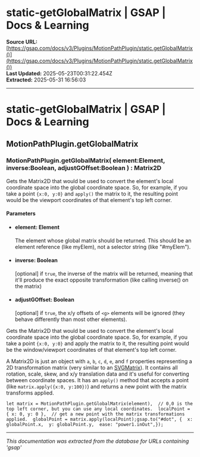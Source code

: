 # static-getGlobalMatrix | GSAP | Docs & Learning

**Source URL:** [https://gsap.com/docs/v3/Plugins/MotionPathPlugin/static.getGlobalMatrix()](https://gsap.com/docs/v3/Plugins/MotionPathPlugin/static.getGlobalMatrix())  
**Last Updated:** 2025-05-23T00:31:22.454Z  
**Extracted:** 2025-05-31 16:56:03

---

# static-getGlobalMatrix | GSAP | Docs & Learning

## MotionPathPlugin.getGlobalMatrix

### MotionPathPlugin.getGlobalMatrix( element:Element, inverse:Boolean, adjustGOffset:Boolean ) : Matrix2D

Gets the Matrix2D that would be used to convert the element's local coordinate space into the global coordinate space. So, for example, if you take a point `{x:0, y:0}` and `apply()` the matrix to it, the resulting point would be the viewport coordinates of that element's top left corner.

#### Parameters

*   #### **element**: Element
    
    The element whose global matrix should be returned. This should be an element reference (like myElem), not a selector string (like "#myElem").
    
*   #### **inverse**: Boolean
    
    \[optional\] if `true`, the inverse of the matrix will be returned, meaning that it'll produce the exact opposite transformation (like calling inverse() on the matrix)
    
*   #### **adjustGOffset**: Boolean
    
    \[optional\] if `true`, the x/y offsets of `<g>` elements will be ignored (they behave differently than most other elements).
    

Gets the Matrix2D that would be used to convert the element's local coordinate space into the global coordinate space. So, for example, if you take a point `{x:0, y:0}` and apply the matrix to it, the resulting point would be the window/viewport coordinates of that element's top left corner.

A Matrix2D is just an object with `a`, `b`, `c`, `d`, `e`, and `f` properties representing a 2D transformation matrix (very similar to an [SVGMatrix](https://developer.mozilla.org/en-US/docs/Web/API/SVGMatrix)). It contains all rotation, scale, skew, and x/y translation data and it's useful for converting between coordinate spaces. It has an `apply()` method that accepts a point (like `matrix.apply({x:0, y:100})`) and returns a new point with the matrix transforms applied.

```
let matrix = MotionPathPlugin.getGlobalMatrix(element),  // 0,0 is the top left corner, but you can use any local coordinates.  localPoint = { x: 0, y: 0 },  // get a new point with the matrix transformations applied.  globalPoint = matrix.apply(localPoint);gsap.to("#dot", {  x: globalPoint.x,  y: globalPoint.y,  ease: "power1.inOut",});
```

---

*This documentation was extracted from the database for URLs containing 'gsap'*

